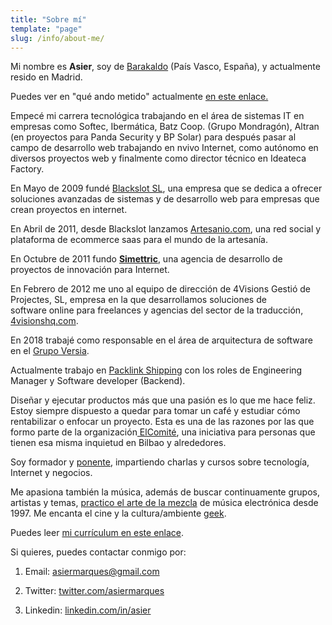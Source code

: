 ```yaml
---
title: "Sobre mí"
template: "page"
slug: /info/about-me/
---
```


Mi nombre es **Asier**, soy de [Barakaldo](http://maps.google.es/maps?q=Barakaldo&hl=es&ie=UTF8&ll=43.2932,-2.988281&spn=11.992083,15.578613&t=h&z=6&iwloc=addr&om=1) (País Vasco, España), y actualmente resido en Madrid.

Puedes ver en "qué ando metido" actualmente [en este enlace.](/en-que-ando-metido/)

Empecé mi carrera tecnológica trabajando en el área de sistemas IT en empresas como Softec, Ibermática, Batz Coop. (Grupo Mondragón), Altran (en proyectos para Panda Security y BP Solar) para después pasar al campo de desarrollo web trabajando en nvivo Internet, como autónomo en diversos proyectos web y finalmente como director técnico en Ideateca Factory.

En Mayo de 2009 fundé [Blackslot SL](http://blackslot.com), una empresa que se dedica a ofrecer soluciones avanzadas de sistemas y de desarrollo web para empresas que crean proyectos en internet.

En Abril de 2011, desde Blackslot lanzamos [Artesanio.com](http://artesanio.com), una red social y plataforma de ecommerce saas para el mundo de la artesanía.

En Octubre de 2011 fundo **[Simettric](http://simettric.com)**, una agencia de desarrollo de proyectos de innovación para Internet.

En Febrero de 2012 me uno al equipo de dirección de 4Visions Gestió de Projectes, SL, empresa en la que desarrollamos soluciones de software online para freelances y agencias del sector de la traducción, [4visionshq.com](http://4visionshq.com).

En 2018 trabajé como responsable en el área de arquitectura de software en el [Grupo Versia](https://www.versia.com/). 

Actualmente trabajo en [Packlink Shipping](https://www.packlink.com/) con los roles de Engineering Manager y Software developer (Backend).

Diseñar y ejecutar productos más que una pasión es lo que me hace feliz. Estoy siempre dispuesto a quedar para tomar un café y estudiar cómo rentabilizar o enfocar un proyecto. Esta es una de las razones por las que formo parte de la organización[ ElComité](http://elcomite.net), una iniciativa para personas que tienen esa misma inquietud en Bilbao y alrededores.

Soy formador y [ponente](http://es.slideshare.net/asiermarques), impartiendo charlas y cursos sobre tecnología, Internet y negocios.

Me apasiona también la música, además de buscar continuamente grupos, artistas y temas, [practico el arte de la mezcla](https://www.mixcloud.com/asiermarques) de música electrónica desde 1997. Me encanta el cine y la cultura/ambiente [geek](http://es.wikipedia.org/wiki/Geek).

Puedes leer [mi currículum en este enlace](/curriculum-vitae/).

Si quieres, puedes contactar conmigo por:



 	
  1. Email: asiermarques@gmail.com

 	
  2. Twitter: [twitter.com/asiermarques](http://twitter.com/asiermarques)

 	
  3. Linkedin: [linkedin.com/in/asier](http://www.linkedin.com/in/asier)



